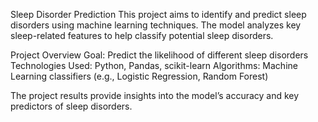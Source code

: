 
Sleep Disorder Prediction
This project aims to identify and predict sleep disorders using machine learning techniques. The model analyzes key sleep-related features to help classify potential sleep disorders.

Project Overview
Goal: Predict the likelihood of different sleep disorders
Technologies Used: Python, Pandas, scikit-learn
Algorithms: Machine Learning classifiers (e.g., Logistic Regression, Random Forest)

The project results provide insights into the model’s accuracy and key predictors of sleep disorders.
